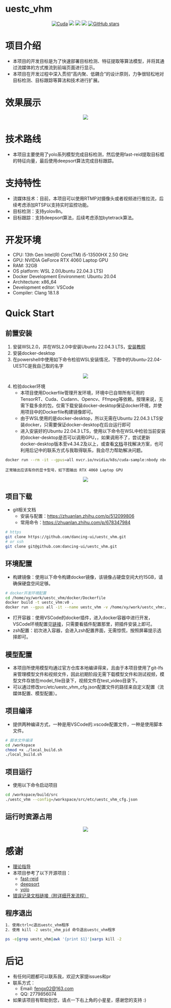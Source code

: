 # uestc_vhm
<div align="center">

  [![Cuda](https://img.shields.io/badge/CUDA-11.3-%2376B900?logo=nvidia)](https://developer.nvidia.com/cuda-toolkit-archive)
  [![](https://img.shields.io/badge/TensorRT-8.6.1.6-%2376B900.svg?style=flat&logo=tensorrt)](https://developer.nvidia.com/nvidia-tensorrt-8x-download)
  [![](https://img.shields.io/badge/windows-11-blue.svg?style=flat&logo=windows)](https://www.microsoft.com/)
  [![](https://img.shields.io/badge/ubuntu-22.04-orange.svg?style=flat&logo=ubuntu)](https://releases.ubuntu.com/22.04/)
  [![GitHub stars](https://img.shields.io/github/stars/dancing-ui/uestc_vhm.svg?style=flat-square&logo=github&label=Stars&logoColor=white)](https://github.com/dancing-ui/uestc_vhm)
<br>
</div>

# 项目介绍
- 本项目的开发目标是为了快速部署目标检测、特征提取等算法模型，并将其通过流媒体的方式推流到前端页面进行显示。
- 本项目在开发过程中深入贯彻“高内聚、低耦合”的设计原则，力争很轻松地对目标检测、目标跟踪等算法和技术进行扩展。
# 效果展示
<div align=center>
	<img src="doc/image/app_test.gif"/>
</div>

# 技术路线 
- 本项目主要使用了yolo系列模型完成目标检测，然后使用fast-reid提取目标框的特征向量，最后使用deepsort算法完成目标跟踪。
# 支持特性
- 流媒体技术：目前，本项目可以使用RTMP对摄像头或者视频进行推拉流，后续考虑添加RTSP以支持实时监控功能。
- 目标检测：支持yolov8n。
- 目标跟踪：支持deepsort算法，后续考虑添加bytetrack算法。
# 开发环境
- CPU: 13th Gen Intel(R) Core(TM) i5-13500HX   2.50 GHz
- GPU: NVIDIA GeForce RTX 4060 Laptop GPU
- RAM: 32GB
- OS platform: WSL 2.0(Ubuntu 22.04.3 LTS)
- Docker Development Environment: Ubuntu 20.04
- Architecture: x86_64
- Development editor: VSCode
- Compiler: Clang 18.1.8
# Quick Start
## 前置安装
1. 安装WSL2.0，并在WSL2.0中安装Ubuntu 22.04.3 LTS，[安装教程](https://learn.microsoft.com/zh-cn/windows/wsl/install-manual)
2. 安装docker-desktop
3. 在powershell中使用如下命令检验WSL安装情况，下图中的Ubuntu-22.04-UESTC是我自己取的名字
<div align=center>
	<img src="doc/image/wsl.png"/>
</div>

4. 检验docker环境
   - 本项目使用Dockerfile管理开发环境，环境中已自带所有可用的TensorRT、Cuda、Cudann、Opencv、Ffmpeg等依赖。按理来说，无需下载多余的包，仅需下载安装docker-desktop保证docker环境，并使用项目中的Dockerfile构建镜像即可。
   - 由于WSL使用的是docker-desktop，所以无需在Ubuntu 22.04.3 LTS安装docker，只需要保证docker-desktop在后台运行即可
   - 进入安装好的Ubuntu 22.04.3 LTS，使用以下命令在WSL中检验当前安装的docker-desktop是否可以调用GPU，，如果调用不了，尝试更新docker-desktop版本至v4.34.2及以上，或查看[文档](https://arvas2ztsq.feishu.cn/docx/KdMLdL3oyozvksxS7jgcOOi2nUs?from=from_copylink)寻找解决方案，也可利用后记中的联系方式与我取得联系，我会尽力帮助解决问题。
```bash
docker run --rm -it --gpus=all nvcr.io/nvidia/k8s/cuda-sample:nbody nbody -gpu -benchmark
```
    正常输出应该有你的显卡型号，如下图输出 RTX 4060 Laptop GPU
<div align=center>
	<img src="doc/image/gpu_test.png"/>
</div>

## 项目下载
- git相关文档
  - 安装与配置：https://zhuanlan.zhihu.com/p/512099806
  - 常用命令：https://zhuanlan.zhihu.com/p/678347984
```bash
# https
git clone https://github.com/dancing-ui/uestc_vhm.git
# or ssh
git clone git@github.com:dancing-ui/uestc_vhm.git
```
## 环境配置
- 构建镜像：使用以下命令构建docker镜像，该镜像占硬盘空间大约15GB，请确保硬盘空间足够。
```bash
# docker开发环境配置
cd /home/xy/work/uestc_vhm/docker/Dockerfile
docker build -t uestc_vhm:v0 .
docker run --gpus all -it --name uestc_vhm -v /home/xy/work/uestc_vhm:/workspace -d uestc_vhm:v0
```
- 打开容器：使用VSCode的docker插件，进入docker容器中进行开发，VSCode环境配置见[链接](https://zhuanlan.zhihu.com/p/715594507)，只需要看插件配置那里，把插件安装上即可。
- zsh配置：初次进入容器，会进入zsh配置界面，无需惊慌，按照屏幕提示选择即可。
## 模型配置
- 本项目所使用模型均通过官方仓库本地编译得来，且由于本项目使用了git-lfs来管理模型文件和视频文件，因此初期阶段无需下载模型文件和测试视频，模型文件存放在model_file目录下，视频文件在test_video目录下。
- 可以通过修改src/etc/uestc_vhm_cfg.json配置文件的路径来自定义配置（流媒体配置、模型配置）。
## 项目编译
- 提供两种编译方式，一种是用VSCode的.vscode配置文件，一种是使用脚本文件。
```bash
# 脚本文件编译
cd /workspace
chmod +x ./local_build.sh
./local_build.sh
```
## 项目运行
- 使用以下命令启动项目
```bash
cd /workspace/build/src
./uestc_vhm --config=/workspace/src/etc/uestc_vhm_cfg.json
```
## 运行时资源占用
<div align=center>
	<img src="doc/image/runtime.png"/>
</div>

# 感谢
- [理论指导](https://blog.csdn.net/LuohenYJ/article/details/122491044)
- 本项目参考了以下开源项目：
  - [fast-reid](https://github.com/JDAI-CV/fast-reid)
  - [deepsort](https://github.com/linghu8812/yolov5_fastreid_deepsort_tensorrt)
  - [yolo](https://github.com/FeiYull/TensorRT-Alpha)
- [错误记录文档链接（附详细开发流程）](https://arvas2ztsq.feishu.cn/drive/folder/ErYgf1ynRl0ZsNdICxzc45eVnWe?from=from_copylink)
## 程序退出
```bash
1. 使用ctrl+c退出uestc_vhm程序
2. 使用 kill -2 uestc_vhm_pid 命令退出uestc_vhm程序

ps -e|grep uestc_vhm|awk '{print $1}'|xargs kill -2
```
# 后记
- 有任何问题都可以联系我，欢迎大家提issues和pr
- 联系方式：
  - Email: fengx02@163.com
  - QQ: 2779856074
- 如果该项目有帮助到您，请点一下右上角的小星星，感谢您的支持 :)